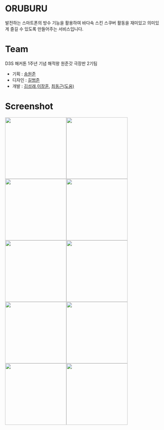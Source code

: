 # ORUBURU
발전하는 스마트폰의 방수 기능을 활용하여 바다속 스킨 스쿠버 활동을 재미있고 의미있게 즐길 수 있도록 만들어주는 서비스입니다. 

# Team
D3S 해커톤 1주년 기념 해적왕 원준갓 극장판 2기팀

- 기획 : [송원준](https://github.com/songjun51)
- 디자인 : [길범준](https://github.com/kattergil)
- 개발 : [김성래](https://github.com/boxfox619),[이장훈](https://github.com/jhun24), [최동근(도움)](https://github.com/nonop1507/song-jomusa)


# Screenshot
<img src="http://cfile7.uf.tistory.com/image/99EF603A5A64249C0B3EF0" width="200px"/><img src="http://cfile1.uf.tistory.com/image/99D6B03A5A64249C3CCD82" width="200px"/><img src="http://cfile28.uf.tistory.com/image/998CEF3A5A64249E1B7B27" width="200px"/><img src="http://cfile9.uf.tistory.com/image/99EF5E3A5A64249F0BA045" width="200px"/><img src="http://cfile30.uf.tistory.com/image/9998473A5A64249F185FF0" width="200px"/><img src="http://cfile22.uf.tistory.com/image/9986F83A5A6424A01C79F9" width="200px"/><img src="http://cfile30.uf.tistory.com/image/9986E03A5A6424A11C4113" width="200px"/><img src="http://cfile22.uf.tistory.com/image/9973DA415A6424A112E3FE" width="200px"/><img src="http://cfile8.uf.tistory.com/image/992FF5415A6424A2191EF2" width="200px"/><img src="http://cfile22.uf.tistory.com/image/992BD4415A6424A41A6913" width="200px"/>
